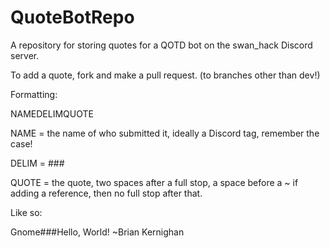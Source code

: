 # QuoteBotRepo

A repository for storing quotes for a QOTD bot on the swan_hack Discord server.

To add a quote, fork and make a pull request. (to branches other than dev!)

Formatting:

NAMEDELIMQUOTE

NAME = the name of who submitted it, ideally a Discord tag, remember the case!

DELIM = ###

QUOTE = the quote, two spaces after a full stop, a space before a ~ if adding a reference, then no full stop after that.

Like so:

Gnome###Hello, World! ~Brian Kernighan
